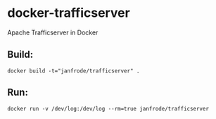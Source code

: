 docker-trafficserver
====================

Apache Trafficserver in Docker

Build:
--------------
	docker build -t="janfrode/trafficserver" .

Run:
--------------
	docker run -v /dev/log:/dev/log --rm=true janfrode/trafficserver
